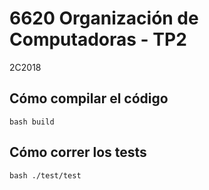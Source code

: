# 6620 Organización de Computadoras - TP2  
2C2018  

## Cómo compilar el código  
`bash build`  

## Cómo correr los tests  
`bash ./test/test`  
